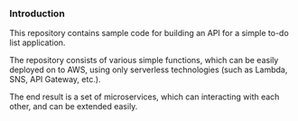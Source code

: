 ### Introduction

This repository contains sample code for building an API for a simple to-do list application.


The repository consists of various simple functions, which can be easily deployed on to AWS, using only serverless technologies (such as Lambda, SNS, API Gateway, etc.).

The end result is a set of microservices, which can interacting with each other, and can be extended easily.
